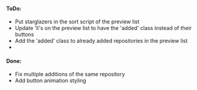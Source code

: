 #### ToDo:

- Put starglazers in the sort script of the preview list
- Update 'li's on the preview list to have the 'added' class instead of their buttons
- Add the 'added' class to already added repositories in the preview list
- 

#### Done:

- Fix multiple additions of the same repository
- Add button animation styling
